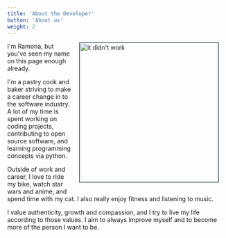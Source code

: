 ```yaml
---
title: 'About the Developer'  
button: 'About us'
weight: 2
---
```

<img style="
float:right;
height:20rem;
/* padding:1rem; */
padding-top:0;
margin:1rem;
margin-top:0;
border:1px solid #022635;" src="https://ramonaspence.github.io/portfolio/images/dev_portrait.jpeg" alt="it didn't work" />


I'm Ramona, but you've seen my name on this page enough already.

I'm a pastry cook and baker striving to make a career change in to the software industry. A lot of my time is spent working on coding projects, contributing to open source software, and learning programming concepts via python.

Outside of work and career, I love to ride my bike, watch star wars and anime, and spend time with my cat. I also really enjoy fitness and listening to music. 

I value authenticity, growth and compassion, and I try to live my life according to those values. I aim to always improve myself and to become more of the person I want to be. 